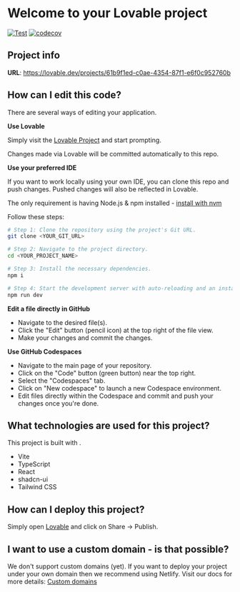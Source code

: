 # Welcome to your Lovable project

[![Test](https://github.com/manuelfittko/geo-playground/actions/workflows/test.yml/badge.svg)](https://github.com/manuelfittko/geo-playground/actions/workflows/test.yml)
[![codecov](https://codecov.io/gh/manuelfittko/geo-playground/branch/main/graph/badge.svg)](https://codecov.io/gh/manuelfittko/geo-playground)

## Project info

**URL**: https://lovable.dev/projects/61b9f1ed-c0ae-4354-87f1-e6f0c952760b

## How can I edit this code?

There are several ways of editing your application.

**Use Lovable**

Simply visit the [Lovable Project](https://lovable.dev/projects/61b9f1ed-c0ae-4354-87f1-e6f0c952760b) and start prompting.

Changes made via Lovable will be committed automatically to this repo.

**Use your preferred IDE**

If you want to work locally using your own IDE, you can clone this repo and push changes. Pushed changes will also be reflected in Lovable.

The only requirement is having Node.js & npm installed - [install with nvm](https://github.com/nvm-sh/nvm#installing-and-updating)

Follow these steps:

```sh
# Step 1: Clone the repository using the project's Git URL.
git clone <YOUR_GIT_URL>

# Step 2: Navigate to the project directory.
cd <YOUR_PROJECT_NAME>

# Step 3: Install the necessary dependencies.
npm i

# Step 4: Start the development server with auto-reloading and an instant preview.
npm run dev
```

**Edit a file directly in GitHub**

- Navigate to the desired file(s).
- Click the "Edit" button (pencil icon) at the top right of the file view.
- Make your changes and commit the changes.

**Use GitHub Codespaces**

- Navigate to the main page of your repository.
- Click on the "Code" button (green button) near the top right.
- Select the "Codespaces" tab.
- Click on "New codespace" to launch a new Codespace environment.
- Edit files directly within the Codespace and commit and push your changes once you're done.

## What technologies are used for this project?

This project is built with .

- Vite
- TypeScript
- React
- shadcn-ui
- Tailwind CSS

## How can I deploy this project?

Simply open [Lovable](https://lovable.dev/projects/61b9f1ed-c0ae-4354-87f1-e6f0c952760b) and click on Share -> Publish.

## I want to use a custom domain - is that possible?

We don't support custom domains (yet). If you want to deploy your project under your own domain then we recommend using Netlify. Visit our docs for more details: [Custom domains](https://docs.lovable.dev/tips-tricks/custom-domain/)

